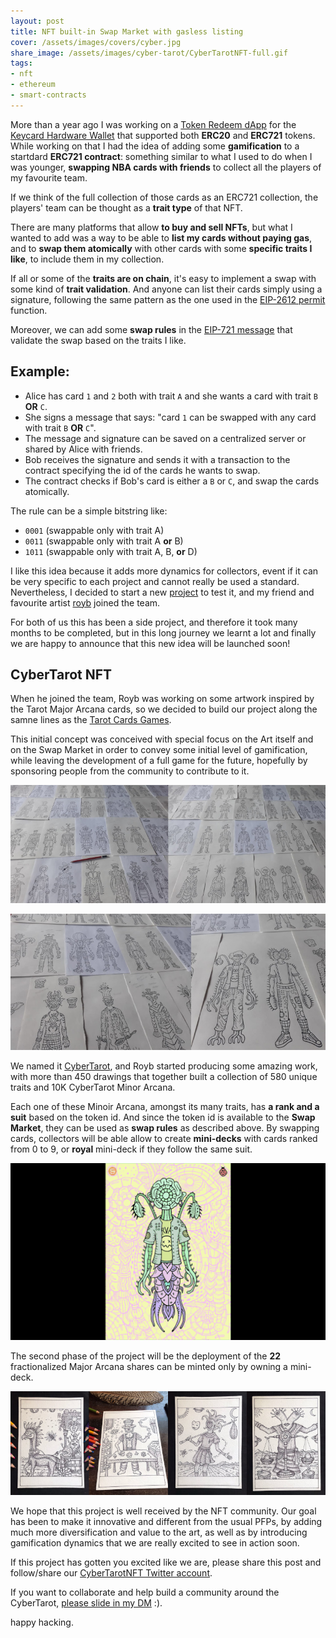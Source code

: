 ```yaml
---
layout: post
title: NFT built-in Swap Market with gasless listing
cover: /assets/images/covers/cyber.jpg
share_image: /assets/images/cyber-tarot/CyberTarotNFT-full.gif
tags:
- nft
- ethereum
- smart-contracts
---
```


More than a year ago I was working on a [Token Redeem dApp](https://github.com/status-im/keycard-redeem)
for the [Keycard Hardware Wallet](https://keycard.tech/) that supported both **ERC20** and **ERC721** tokens.
While working on that I had the idea of adding some **gamification** to a startdard **ERC721 contract**:
something similar to what I used to do when I was younger, **swapping NBA cards with friends** to collect all the players of my favourite team.

If we think of the full collection of those cards as an ERC721 collection, the players' team can be thought as a **trait type** of
that NFT.

There are many platforms that allow **to buy and sell NFTs**, but what I wanted to add was a way to be able to **list my cards
without paying gas**, and to **swap them atomically** with other cards with some **specific traits I like**, to include them in my collection.

If all or some of the **traits are on chain**, it's easy to implement a swap with some kind of **trait validation**.
And anyone can list their cards simply using a signature,
following the same pattern as the one used in the [EIP-2612 permit](https://eips.ethereum.org/EIPS/eip-2612) function.

Moreover, we can add some **swap rules** in the [EIP-721 message](https://eips.ethereum.org/EIPS/eip-712) that validate
the swap based on the traits I like.

## Example:

* Alice has card `1` and `2` both with trait `A` and she wants a card with trait `B` **OR** `C`.
* She signs a message that says: "card `1` can be swapped with any card with trait `B` **OR** `C`".
* The message and signature can be saved on a centralized server or shared by Alice with friends.
* Bob receives the signature and sends it with a transaction to the contract specifying the id of the cards he wants to swap.
* The contract checks if Bob's card is either a `B` or `C`, and swap the cards atomically.

The rule can be a simple bitstring like:

* `0001` (swappable only with trait A)
* `0011` (swappable only with trait A **or** B)
* `1011` (swappable only with trait A, B, **or** D)

I like this idea because it adds more dynamics for collectors, event if it can be very specific to each project and cannot really be
used a standard. Nevertheless, I decided to start a new [project](https://cybertarotnft.com) to test it, and my friend and favourite artist [royb](https://twitter.com/ROYB_Art)
joined the team.

For both of us this has been a side project, and therefore it took many months to be completed,
but in this long journey we learnt a lot and finally we are happy to announce that this new idea will be launched soon!

## CyberTarot NFT

When he joined the team, Royb was working on some artwork inspired by the Tarot Major Arcana cards, so we decided to build our project along
the samne lines as the [Tarot Cards Games](https://en.wikipedia.org/wiki/Tarot_card_games).

This initial concept was conceived with special focus on the Art itself and on the Swap Market in order to convey some initial level of gamification,
while leaving the development of a full game for the future,
hopefully by sponsoring people from the community to contribute to it.

![Cyber Tarot Drawings](/assets/images/cyber-tarot/cyber-tarot-2.jpg)

![Cyber Tarot Drawings](/assets/images/cyber-tarot/cyber-tarot-3.jpg)

We named it [CyberTarot](https://cybertarotnft.com), and Royb started producing some amazing work,
with more than 450 drawings that together built a collection of 580 unique traits and 10K
CyberTarot Minor Arcana.

Each one of these Minoir Arcana, amongst its many traits, has **a rank and a suit** based on the token id.
And since the token id is available to the **Swap Market**,
they can be used as **swap rules** as described above.
By swapping cards, collectors will be able allow to create **mini-decks** with cards ranked from 0 to 9,
or **royal** mini-deck if they follow the same suit.

![Cyber Tarot Preview](/assets/images/cyber-tarot/CyberTarotNFT-full.gif)

The second phase of the project will be the deployment of the **22** fractionalized
Major Arcana shares can be minted only by owning a mini-deck.

![Cyber Tarot Drawings](/assets/images/cyber-tarot/cyber-tarot-1.jpg)

We hope that this project is well received by the NFT community.
Our goal has been to make it innovative and different from the usual PFPs,
by adding much more diversification and value to the art,
as well as by introducing gamification dynamics that we are really excited to see in action soon.

If this project has gotten you excited like we are,
please share this post and follow/share our [CyberTarotNFT Twitter account](https://twitter.com/CyberTarotNFT).

If you want to collaborate and help build a community around the CyberTarot, [please slide in my DM](https://twitter.com/gravityblast) :).

happy hacking.
